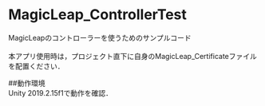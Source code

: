 # MagicLeap_ControllerTest
MagicLeapのコントローラーを使うためのサンプルコード<br>
<br>
本アプリ使用時は，プロジェクト直下に自身のMagicLeap_Certificateファイルを配置ください．

##動作環境<br>
Unity 2019.2.15f1で動作を確認．
